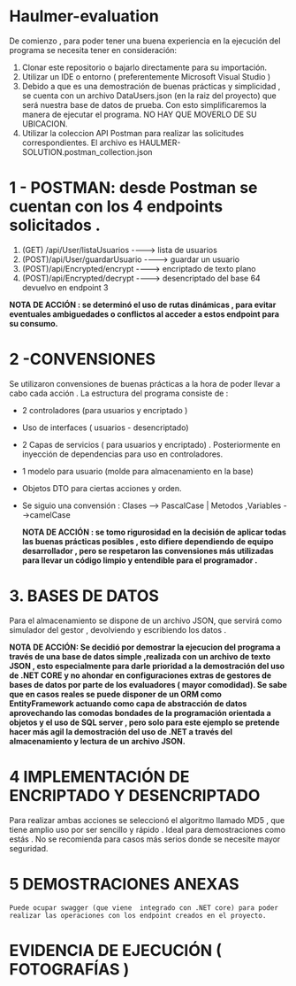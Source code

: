 # Haulmer-evaluation

De comienzo , para poder tener una buena experiencia en la ejecución del programa se necesita tener en consideración:

1. Clonar este repositorio o bajarlo directamente para su importación.
2. Utilizar un IDE o entorno ( preferentemente Microsoft Visual Studio ) 
3. Debido a que es una demostración de buenas prácticas y simplicidad , se cuenta con un archivo DataUsers.json (en la raiz del proyecto)  que será nuestra base de datos de prueba. Con esto simplificaremos la manera de ejecutar el programa. NO HAY QUE MOVERLO DE SU UBICACION.
4. Utilizar la coleccion API Postman para realizar las solicitudes correspondientes. El archivo es HAULMER-SOLUTION.postman_collection.json


 # 1 - POSTMAN: desde Postman se cuentan con los 4 endpoints solicitados . 

 1. (GET) /api/User/listaUsuarios     ----> lista de usuarios   
 2. (POST)/api/User/guardarUsuario    ----> guardar un usuario 
 3. (POST)/api/Encrypted/encrypt      ----> encriptado de texto plano 
 4. (POST)/api/Encrypted/decrypt      ----> desencriptado del base 64 devuelvo en endpoint 3 

 **NOTA DE ACCIÓN :  se determinó el uso de rutas dinámicas , para evitar eventuales ambiguedades o conflictos al acceder a estos endpoint para su consumo.** 

# 2 -CONVENSIONES 
  Se utilizaron convensiones de buenas prácticas a la hora de poder llevar a cabo cada acción . La estructura del programa consiste de : 
  - 2 controladores (para usuarios y  encriptado ) 
  - Uso de interfaces ( usuarios - desencriptado)
  - 2 Capas de servicios ( para usuarios y encriptado) .  Posteriormente en inyección de dependencias para uso en controladores.
  - 1 modelo para usuario (molde para almacenamiento en la base)  
  - Objetos DTO para ciertas acciones y orden.
  - Se siguio una convensión : 
    Clases --> PascalCase        |      Metodos ,Variables -->camelCase 
    
    **NOTA DE ACCIÓN :  se tomo rigurosidad en la decisión de aplicar todas las buenas prácticas posibles , esto difiere dependiendo de equipo desarrollador , pero se respetaron las convensiones más utilizadas para llevar un código limpio y entendible para el programador .**
    
    
 # 3. BASES DE DATOS 
 
 Para el almacenamiento se dispone de un archivo JSON, que servirá como simulador del gestor , devolviendo y escribiendo los datos  .
 
  **NOTA DE ACCIÓN: Se decidió por demostrar la ejecucion del programa a través de una base de datos simple ,realizada con un archivo de texto JSON , esto especialmente para darle prioridad a la demostración del uso de .NET CORE  y no ahondar en configuraciones extras de gestores de bases de datos por parte de los evaluadores ( mayor comodidad). Se sabe que en casos  reales se puede disponer de un ORM como EntityFramework actuando como capa de abstracción de datos aprovechando las comodas bondades de la programación orientada a objetos y el uso de SQL server , pero solo para este ejemplo se pretende hacer más agil la demostración del uso de .NET  a través del almacenamiento y lectura de un archivo JSON.** 
  
  
  # 4 IMPLEMENTACIÓN DE ENCRIPTADO Y DESENCRIPTADO 
   Para realizar ambas acciones se seleccionó el algoritmo llamado MD5 , que tiene amplio uso por ser sencillo y rápido . Ideal para    demostraciones como estás . No se recomienda para casos más serios donde se necesite mayor seguridad. 
   
  # 5 DEMOSTRACIONES ANEXAS
    Puede ocupar swagger (que viene  integrado con .NET core) para poder realizar las operaciones con los endpoint creados en el proyecto. 
    
  # EVIDENCIA DE EJECUCIÓN ( FOTOGRAFÍAS ) 
